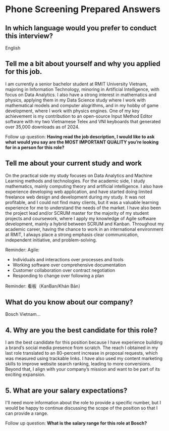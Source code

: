 Phone Screening Prepared Answers
================================


## In which language would you prefer to conduct this interview?

English


## Tell me a bit about yourself and why you applied for this job.

I am currently a senior bachelor student at RMIT University Vietnam, majoring in Information Technology, minoring in Artificial Intelligence, with focus on Data Analytics. I also have a strong interest in mathematics and physics, applying them in my Data Science study where I work with mathematical models and computer alogrithms, and in my hobby of game development, where I work with physics engines. One of my key achievement is my contribution to an open-source Input Method Editor software with my two Vietnamese Telex and VNI keyboards that generated over 35,000 downloads as of 2024.

Follow up question: **Having read the job description, I would like to ask what would you say are the MOST IMPORTANT QUALITY you’re looking for in a person for this role?**


## Tell me about your current study and work

On the practical side my study focuses on Data Analytics and Machine Learning methods and technologies. For the academic side, I study mathematics, mainly computing theory and artificial intelligence. I also have experience developing web application, and have started doing limited freelance web design and development during my study. It was not profitable, and I could not find many clients, but it was a valuable learning experience for me to understand the needs of the market. I have also been the project lead and/or SCRUM master for the majority of my student projects and coursework, where I apply my knowledge of Agile software development, mainly a hybrid between SCRUM and Kanban. Throughout my academic career, having the chance to work in an international environment at RMIT, I always place a strong emphasis clear communication, independent initiative, and problem-solving.

Reminder: Agile:
- Individuals and interactions over processes and tools
- Working software over comprehensive documentation
- Customer collaboration over contract negotiation
- Responding to change over following a plan

Reminder: 看板（KanBan/Khán Bản）


## What do you know about our company?

Bosch Vietnam...


## 4. Why are you the best candidate for this role?

I am the best candidate for this position because I have experience building a brand’s social media presence from scratch. The reach I obtained in my last role translated to an 80-percent increase in proposal requests, which was measured using trackable links. I have also used my content marketing skills to improve website search ranking, leading to more conversions. Beyond that, I align with your company’s mission and want to be part of its exciting expansion.

## 5. What are your salary expectations?

I'll need more information about the role to provide a specific number, but I would be happy to continue discussing the scope of the position so that I can provide a range.

Follow up question: **What is the salary range for this role at Bosch?**